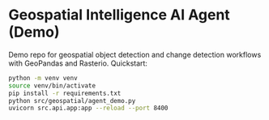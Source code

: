 # Geospatial Intelligence AI Agent (Demo)

Demo repo for geospatial object detection and change detection workflows with GeoPandas and Rasterio.
Quickstart:
```bash
python -m venv venv
source venv/bin/activate
pip install -r requirements.txt
python src/geospatial/agent_demo.py
uvicorn src.api.app:app --reload --port 8400
```
